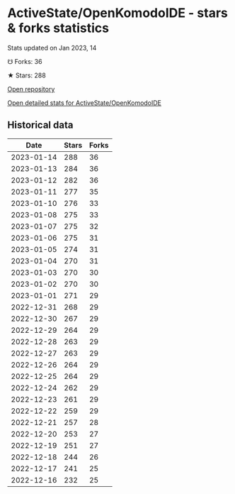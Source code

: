 # ActiveState/OpenKomodoIDE - stars & forks statistics

Stats updated on Jan 2023, 14

☋ Forks: 36

★ Stars: 288

[Open repository](https://github.com/ActiveState/OpenKomodoIDE)

[Open detailed stats for ActiveState/OpenKomodoIDE](https://reviewgithub.com/rep/ActiveState/OpenKomodoIDE)

## Historical data
| Date | Stars | Forks |
|------|-------|-------|
| 2023-01-14 | 288 | 36 | 
| 2023-01-13 | 284 | 36 | 
| 2023-01-12 | 282 | 36 | 
| 2023-01-11 | 277 | 35 | 
| 2023-01-10 | 276 | 33 | 
| 2023-01-08 | 275 | 33 | 
| 2023-01-07 | 275 | 32 | 
| 2023-01-06 | 275 | 31 | 
| 2023-01-05 | 274 | 31 | 
| 2023-01-04 | 270 | 31 | 
| 2023-01-03 | 270 | 30 | 
| 2023-01-02 | 270 | 30 | 
| 2023-01-01 | 271 | 29 | 
| 2022-12-31 | 268 | 29 | 
| 2022-12-30 | 267 | 29 | 
| 2022-12-29 | 264 | 29 | 
| 2022-12-28 | 263 | 29 | 
| 2022-12-27 | 263 | 29 | 
| 2022-12-26 | 264 | 29 | 
| 2022-12-25 | 264 | 29 | 
| 2022-12-24 | 262 | 29 | 
| 2022-12-23 | 261 | 29 | 
| 2022-12-22 | 259 | 29 | 
| 2022-12-21 | 257 | 28 | 
| 2022-12-20 | 253 | 27 | 
| 2022-12-19 | 251 | 27 | 
| 2022-12-18 | 244 | 26 | 
| 2022-12-17 | 241 | 25 | 
| 2022-12-16 | 232 | 25 | 

